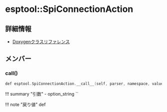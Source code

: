 # esptool::SpiConnectionAction



## 詳細情報

- [Doxygenクラスリファレンス](https://lang-ship.com/reference/ESP32/latest/classesptool_1_1_spi_connection_action.html)

## メンバー

### __call__()



```c
def esptool.SpiConnectionAction.__call__(self, parser, namespace, value, option_string=None)
```

!!! summary "引数"
	- option_string `` 

!!! note "戻り値"
	def



